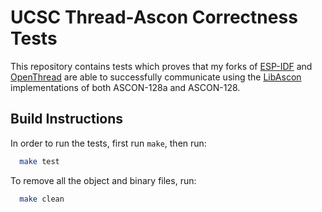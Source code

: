 # UCSC Thread-Ascon Correctness Tests

This repository contains tests which proves that my forks of
[ESP-IDF](https://github.com/UCSC-ThreadAscon/esp-idf) and
[OpenThread](https://github.com/UCSC-ThreadAscon/openthread) are able 
to successfully communicate using the
[LibAscon](https://github.com/TheMatjaz/LibAscon) implementations
of both ASCON-128a and ASCON-128.

## Build Instructions

In order to run the tests, first run `make`, then run:
```bash
  make test
```

To remove all the object and binary files, run:
```bash
  make clean
```